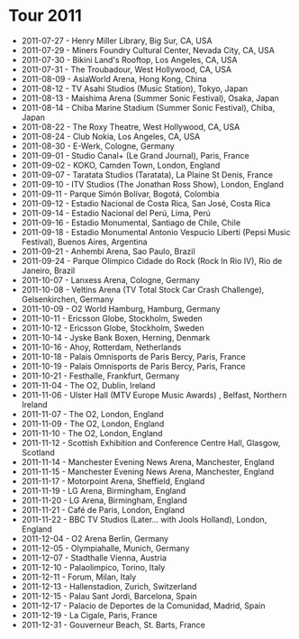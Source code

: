 # Tour 2011

* 2011-07-27 - Henry Miller Library, Big Sur, CA, USA
* 2011-07-29 - Miners Foundry Cultural Center, Nevada City, CA, USA
* 2011-07-30 - Bikini Land's Rooftop, Los Angeles, CA, USA
* 2011-07-31 - The Troubadour, West Hollywood, CA, USA
* 2011-08-09 - AsiaWorld Arena, Hong Kong, China
* 2011-08-12 - TV Asahi Studios (Music Station), Tokyo, Japan
* 2011-08-13 - Maishima Arena (Summer Sonic Festival), Osaka, Japan
* 2011-08-14 - Chiba Marine Stadium (Summer Sonic Festival), Chiba, Japan
* 2011-08-22 - The Roxy Theatre, West Hollywood, CA, USA
* 2011-08-24 - Club Nokia, Los Angeles, CA, USA
* 2011-08-30 - E-Werk, Cologne, Germany
* 2011-09-01 - Studio Canal+ (Le Grand Journal), Paris, France
* 2011-09-02 - KOKO, Camden Town, London, England
* 2011-09-07 - Taratata Studios (Taratata), La Plaine St Denis, France
* 2011-09-10 - ITV Studios (The Jonathan Ross Show), London, England
* 2011-09-11 - Parque Simón Bolívar, Bogotá, Colombia
* 2011-09-12 - Estadio Nacional de Costa Rica, San José, Costa Rica
* 2011-09-14 - Estadio Nacional del Perú, Lima, Perú
* 2011-09-16 - Estadio Monumental, Santiago de Chile, Chile
* 2011-09-18 - Estadio Monumental Antonio Vespucio Liberti (Pepsi Music Festival), Buenos Aires, Argentina
* 2011-09-21 - Anhembi Arena, Sao Paulo, Brazil
* 2011-09-24 - Parque Olímpico Cidade do Rock (Rock In Rio IV), Rio de Janeiro, Brazil
* 2011-10-07 - Lanxess Arena, Cologne, Germany
* 2011-10-08 - Veltins Arena (TV Total Stock Car Crash Challenge), Gelsenkirchen, Germany
* 2011-10-09 - O2 World Hamburg, Hamburg, Germany
* 2011-10-11 - Ericsson Globe, Stockholm, Sweden
* 2011-10-12 - Ericsson Globe, Stockholm, Sweden
* 2011-10-14 - Jyske Bank Boxen, Herning, Denmark
* 2011-10-16 - Ahoy, Rotterdam, Netherlands
* 2011-10-18 - Palais Omnisports de Paris Bercy, Paris, France
* 2011-10-19 - Palais Omnisports de Paris Bercy, Paris, France
* 2011-10-21 - Festhalle, Frankfurt, Germany
* 2011-11-04 - The O2, Dublin, Ireland
* 2011-11-06 - Ulster Hall (MTV Europe Music Awards) , Belfast, Northern Ireland
* 2011-11-07 - The O2, London, England
* 2011-11-09 - The O2, London, England
* 2011-11-10 - The O2, London, England
* 2011-11-12 - Scottish Exhibition and Conference Centre Hall, Glasgow, Scotland
* 2011-11-14 - Manchester Evening News Arena, Manchester, England
* 2011-11-15 - Manchester Evening News Arena, Manchester, England
* 2011-11-17 - Motorpoint Arena, Sheffield, England
* 2011-11-19 - LG Arena, Birmingham, England
* 2011-11-20 - LG Arena, Birmingham, England
* 2011-11-21 - Café de Paris, London, England
* 2011-11-22 - BBC TV Studios (Later... with Jools Holland), London, England
* 2011-12-04 - O2 Arena Berlin, Germany
* 2011-12-05 - Olympiahalle, Munich, Germany
* 2011-12-07 - Stadthalle Vienna, Austria
* 2011-12-10 - Palaolimpico, Torino, Italy
* 2011-12-11 - Forum, Milan, Italy
* 2011-12-13 - Hallenstadion, Zurich, Switzerland
* 2011-12-15 - Palau Sant Jordi, Barcelona, Spain
* 2011-12-17 - Palacio de Deportes de la Comunidad, Madrid, Spain
* 2011-12-19 - La Cigale, Paris, France
* 2011-12-31 - Gouverneur Beach, St. Barts, France